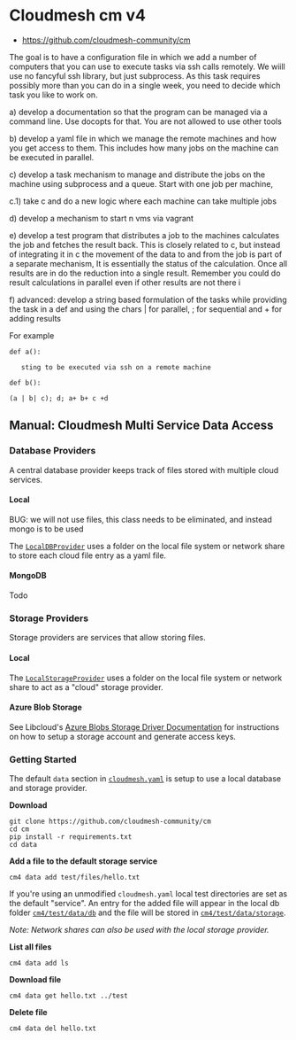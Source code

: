 # Cloudmesh cm v4


* <https://github.com/cloudmesh-community/cm>

The goal is to have a configuration file in which we add a number of
computers that you can use to execute tasks via ssh calls remotely. We
wiill use no fancyful ssh library, but just subprocess. As this task
requires possibly more than you can do in a single week, you need to
decide which task you like to work on.

a) develop a documentation so that the program can be managed via a
command line. Use docopts for that. You are not allowed to use other
tools

b) develop a yaml file in which we manage the remote machines and how
you get access to them. This includes how many jobs on the machine can
be executed in parallel.

c) develop a task mechanism to manage and distribute the jobs on the
machine using subprocess and a queue. Start with one job per machine,

c.1) take c and do a new logic where each machine can take multiple
jobs

d) develop a mechanism to start n vms via vagrant 
 
e) develop a test program that distributes a job to the machines
calculates the job and fetches the result back. This is closely
related to c, but instead of integrating it in c the movement of the
data to and from the job is part of a separate mechanism, It is
essentially the status of the calculation. Once all results are in do
the reduction into a single result. Remember you could do result
calculations in parallel even if other results are not there i

f) advanced: develop a string based formulation of the tasks while
providing the task in a def and using the chars | for parallel, ; for
sequential and + for adding results

For example

```
def a():

   sting to be executed via ssh on a remote machine

def b():

(a | b| c); d; a+ b+ c +d
```


## Manual: Cloudmesh Multi Service Data Access

### Database Providers

A central database provider keeps track of files stored with multiple cloud services.

#### Local

BUG: we will not use files, this class needs  to be eliminated, and instead mongo is to be used

The [`LocalDBProvider`](cloudmesh/data/api/db/LocalDBProvider.py) uses a folder
on the local file system or network share to store each cloud file
entry as a yaml file.




#### MongoDB

Todo


### Storage Providers

Storage providers are services that allow storing files.

#### Local

The [`LocalStorageProvider`](cloudmesh/data/api/storage/LocalStorageProvider.py)
uses a folder on the local file system or network share to act as a
"cloud" storage provider.

#### Azure Blob Storage

See Libcloud's
[Azure Blobs Storage Driver Documentation](https://libcloud.readthedocs.io/en/latest/storage/drivers/azure_blobs.html)
for instructions on how to setup a storage account and generate access
keys.

### Getting Started

The default `data` section in [`cloudmesh.yaml`](cloudmesh/management/configuration/cloudmesh.yaml) is setup to use a local database and storage provider. 

**Download**

```
git clone https://github.com/cloudmesh-community/cm
cd cm
pip install -r requirements.txt
cd data
```

**Add a file to the default storage service**

```
cm4 data add test/files/hello.txt
```

If you're using an unmodified `cloudmesh.yaml` local test directories
are set as the default "service".  An entry for the added file will
appear in the local db folder [`cm4/test/data/db`](deprecated/cm4/test/data/db)
and the file will be stored in
[`cm4/test/data/storage`](deprecated/cm4/test/data/storage).

*Note: Network shares can also be used with the local storage provider.*

**List all files**

```
cm4 data add ls
```

**Download file**

```
cm4 data get hello.txt ../test
```

**Delete file**

```
cm4 data del hello.txt
```
